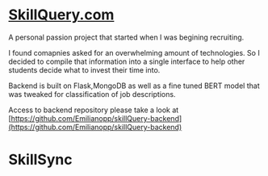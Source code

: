 # [SkillQuery.com](https://skillquery.com/)

A personal passion project that started when I was begining recruiting. 

I found comapnies asked for an overwhelming amount of technologies. So I decided to compile that information into a single interface to help other students decide what to invest their time into. 

Backend is built on Flask,MongoDB as well as a fine tuned BERT model that was tweaked for classification of job descriptions. 

Access to backend repository please take a look at [https://github.com/Emilianopp/skillQuery-backend](https://github.com/Emilianopp/skillQuery-backend)
# SkillSync
